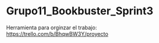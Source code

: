 # Grupo11_Bookbuster_Sprint3
Herramienta para orginzar el trabajo: https://trello.com/b/BhqwBW3Y/proyecto
